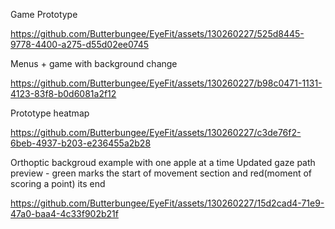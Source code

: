 
Game Prototype

https://github.com/Butterbungee/EyeFit/assets/130260227/525d8445-9778-4400-a275-d55d02ee0745


Menus + game with background change

https://github.com/Butterbungee/EyeFit/assets/130260227/b98c0471-1131-4123-83f8-b0d6081a2f12


Prototype heatmap

https://github.com/Butterbungee/EyeFit/assets/130260227/c3de76f2-6beb-4937-b203-e236455a2b28


Orthoptic backgroud example with one apple at a time
Updated gaze path preview - green marks the start of movement section and red(moment of scoring a point) its end

https://github.com/Butterbungee/EyeFit/assets/130260227/15d2cad4-71e9-47a0-baa4-4c33f902b21f


